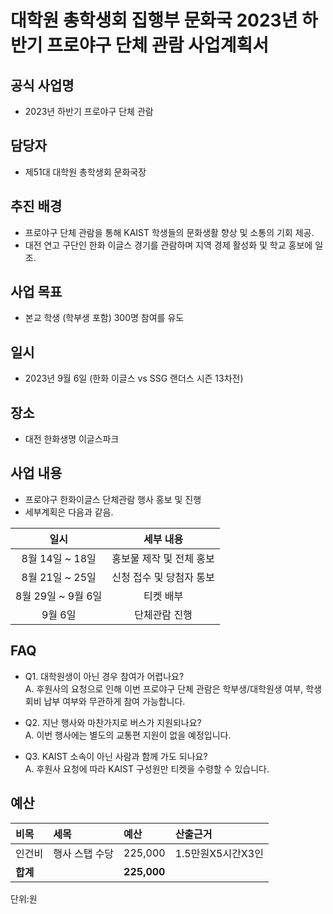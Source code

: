 
대학원 총학생회 집행부 문화국 2023년 하반기 프로야구 단체 관람 사업계획서
===

## 공식 사업명
- 2023년 하반기 프로야구 단체 관람

## 담당자
- 제51대 대학원 총학생회 문화국장

## 추진 배경
- 프로야구 단체 관람을 통해 KAIST 학생들의 문화생활 향상 및 소통의 기회 제공.
- 대전 연고 구단인 한화 이글스 경기를 관람하며 지역 경제 활성화 및 학교 홍보에 일조.

## 사업 목표
- 본교 학생 (학부생 포함) 300명 참여를 유도

## 일시
- 2023년 9월 6일 (한화 이글스 vs SSG 랜더스 시즌 13차전)

## 장소
- 대전 한화생명 이글스파크

## 사업 내용
- 프로야구 한화이글스 단체관람 행사 홍보 및 진행
- 세부계획은 다음과 같음.

|  **일시** | **세부 내용** |
|:----------:|:------------:|
|8월 14일 ~ 18일 | 홍보물 제작 및 전체 홍보 |
|8월 21일 ~ 25일 | 신청 접수 및 당첨자 통보 |
|8월 29일 ~ 9월 6일 | 티켓 배부 |
|9월 6일 | 단체관람 진행 |

## FAQ
- Q1. 대학원생이 아닌 경우 참여가 어렵나요? <br/> A. 후원사의 요청으로 인해 이번 프로야구 단체 관람은 학부생/대학원생 여부, 학생회비 납부 여부와 무관하게 참여 가능합니다.

- Q2. 지난 행사와 마찬가지로 버스가 지원되나요? <br/> A. 이번 행사에는 별도의 교통편 지원이 없을 예정입니다. 

- Q3. KAIST 소속이 아닌 사람과 함께 가도 되나요? <br/> A. 후원사 요청에 따라 KAIST 구성원만 티켓을 수령할 수 있습니다. 


## 예산
|  **비목** |   **세목**   | **예산** | **산출근거** |
|:---------|:-----------|:----------|:----------------|
| 인건비     | 행사 스탭 수당      | 225,000   | 1.5만원X5시간X3인 |
| **합계**     |            | **225,000** |                 |

단위:원
